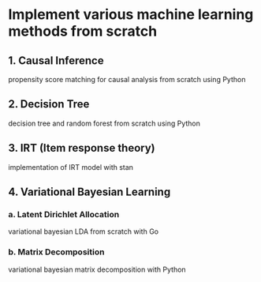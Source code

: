 # Implement various machine learning methods from scratch

## 1. Causal Inference
propensity score matching for causal analysis from scratch using Python

## 2. Decision Tree
decision tree and random forest from scratch using Python

## 3. IRT (Item response theory)
implementation of IRT model with stan

## 4. Variational Bayesian Learning

### a. Latent Dirichlet Allocation
variational bayesian LDA from scratch with Go

### b. Matrix Decomposition
variational bayesian matrix decomposition with Python